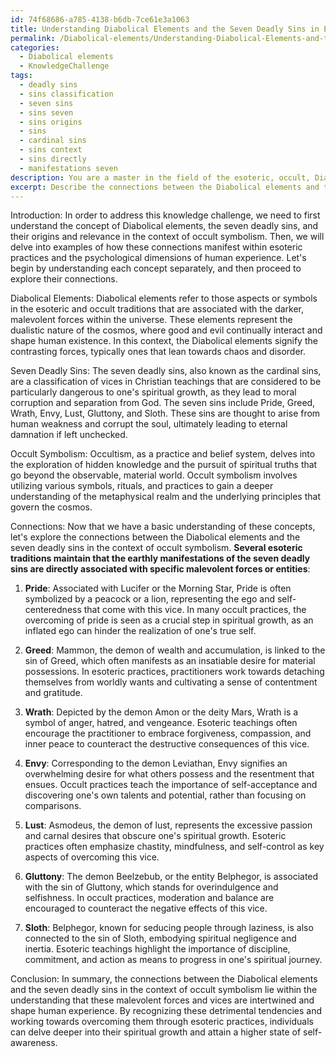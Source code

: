 ```yaml
---
id: 74f68686-a785-4138-b6db-7ce61e3a1063
title: Understanding Diabolical Elements and the Seven Deadly Sins in Esotericism
permalink: /Diabolical-elements/Understanding-Diabolical-Elements-and-the-Seven-Deadly-Sins-in-Esotericism/
categories:
  - Diabolical elements
  - KnowledgeChallenge
tags:
  - deadly sins
  - sins classification
  - seven sins
  - sins seven
  - sins origins
  - sins
  - cardinal sins
  - sins context
  - sins directly
  - manifestations seven
description: You are a master in the field of the esoteric, occult, Diabolical elements and Education. You are a writer of tests, challenges, textbooks and deep knowledge on Diabolical elements for initiates and students to gain deep insights and understanding from. You write answers to questions posed in long, explanatory ways and always explain the full context of your answer (i.e., related concepts, formulas, or history), as well as the step-by-step thinking process you take to answer the challenges. Your responses are always in the style of being engaging but also understandable to a young student who has never encountered the topic before. Summarize the key themes, ideas, and conclusions at the end.
excerpt: Describe the connections between the Diabolical elements and the seven deadly sins in the context of occult symbolism, providing examples of how these relationships manifest within esoteric practices and the psychological dimensions of human experience.
---
```

Introduction:
In order to address this knowledge challenge, we need to first understand the concept of Diabolical elements, the seven deadly sins, and their origins and relevance in the context of occult symbolism. Then, we will delve into examples of how these connections manifest within esoteric practices and the psychological dimensions of human experience. Let's begin by understanding each concept separately, and then proceed to explore their connections.

Diabolical Elements:
Diabolical elements refer to those aspects or symbols in the esoteric and occult traditions that are associated with the darker, malevolent forces within the universe. These elements represent the dualistic nature of the cosmos, where good and evil continually interact and shape human existence. In this context, the Diabolical elements signify the contrasting forces, typically ones that lean towards chaos and disorder.

Seven Deadly Sins:
The seven deadly sins, also known as the cardinal sins, are a classification of vices in Christian teachings that are considered to be particularly dangerous to one's spiritual growth, as they lead to moral corruption and separation from God. The seven sins include Pride, Greed, Wrath, Envy, Lust, Gluttony, and Sloth. These sins are thought to arise from human weakness and corrupt the soul, ultimately leading to eternal damnation if left unchecked.

Occult Symbolism:
Occultism, as a practice and belief system, delves into the exploration of hidden knowledge and the pursuit of spiritual truths that go beyond the observable, material world. Occult symbolism involves utilizing various symbols, rituals, and practices to gain a deeper understanding of the metaphysical realm and the underlying principles that govern the cosmos.

Connections:
Now that we have a basic understanding of these concepts, let's explore the connections between the Diabolical elements and the seven deadly sins in the context of occult symbolism. **Several esoteric traditions maintain that the earthly manifestations of the seven deadly sins are directly associated with specific malevolent forces or entities**:

1. **Pride**: Associated with Lucifer or the Morning Star, Pride is often symbolized by a peacock or a lion, representing the ego and self-centeredness that come with this vice. In many occult practices, the overcoming of pride is seen as a crucial step in spiritual growth, as an inflated ego can hinder the realization of one's true self.

2. **Greed**: Mammon, the demon of wealth and accumulation, is linked to the sin of Greed, which often manifests as an insatiable desire for material possessions. In esoteric practices, practitioners work towards detaching themselves from worldly wants and cultivating a sense of contentment and gratitude.

3. **Wrath**: Depicted by the demon Amon or the deity Mars, Wrath is a symbol of anger, hatred, and vengeance. Esoteric teachings often encourage the practitioner to embrace forgiveness, compassion, and inner peace to counteract the destructive consequences of this vice.

4. **Envy**: Corresponding to the demon Leviathan, Envy signifies an overwhelming desire for what others possess and the resentment that ensues. Occult practices teach the importance of self-acceptance and discovering one's own talents and potential, rather than focusing on comparisons.

5. **Lust**: Asmodeus, the demon of lust, represents the excessive passion and carnal desires that obscure one's spiritual growth. Esoteric practices often emphasize chastity, mindfulness, and self-control as key aspects of overcoming this vice.

6. **Gluttony**: The demon Beelzebub, or the entity Belphegor, is associated with the sin of Gluttony, which stands for overindulgence and selfishness. In occult practices, moderation and balance are encouraged to counteract the negative effects of this vice.

7. **Sloth**: Belphegor, known for seducing people through laziness, is also connected to the sin of Sloth, embodying spiritual negligence and inertia. Esoteric teachings highlight the importance of discipline, commitment, and action as means to progress in one's spiritual journey.

Conclusion:
In summary, the connections between the Diabolical elements and the seven deadly sins in the context of occult symbolism lie within the understanding that these malevolent forces and vices are intertwined and shape human experience. By recognizing these detrimental tendencies and working towards overcoming them through esoteric practices, individuals can delve deeper into their spiritual growth and attain a higher state of self-awareness.
